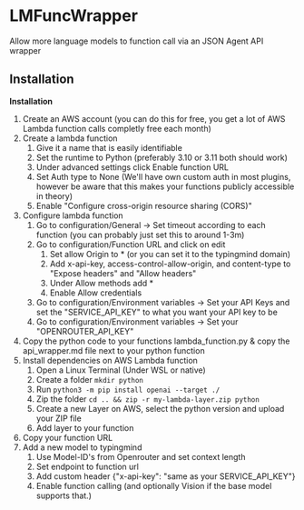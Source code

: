 # LMFuncWrapper
Allow more language models to function call via an JSON Agent API wrapper 

## Installation 

**Installation**

1. Create an AWS account (you can do this for free, you get a lot of AWS Lambda function calls completly free each month)
2. Create a lambda function
   1. Give it a name that is easily identifiable 
   2. Set the runtime to Python (preferably 3.10 or 3.11 both should work)
   3. Under advanced settings click Enable function URL 
   4. Set Auth type to None (We'll have own custom auth in most plugins, however be aware that this makes your functions publicly accessible in theory)
   5. Enable "Configure cross-origin resource sharing (CORS)"
3. Configure lambda function
   1. Go to configuration/General -> Set timeout according to each function (you can probably just set this to around 1-3m)
   2. Go to configuration/Function URL and click on edit
      1. Set allow Origin to * (or you can set it to the typingmind domain)
      2. Add x-api-key, access-control-allow-origin, and content-type to "Expose headers" and "Allow headers"
      3. Under Allow methods add *
      4. Enable Allow credentials
   3. Go to configuration/Environment variables -> Set your API Keys and set the "SERVICE_API_KEY" to what you want your API key to be
   4. Go to configuration/Environment variables -> Set your "OPENROUTER_API_KEY"
4. Copy the python code to your functions lambda_function.py & copy the api_wrapper.md file next to your python function
5. Install dependencies on AWS Lambda function
   1. Open a Linux Terminal (Under WSL or native)
   2. Create a folder `mkdir python`
   3. Run `python3 -m pip install openai --target ./`
   4. Zip the folder `cd .. && zip -r my-lambda-layer.zip python`
   5. Create a new Layer on AWS, select the python version and upload your ZIP file
   6. Add layer to your function
6. Copy your function URL 
7. Add a new model to typingmind
   1. Use Model-ID's from Openrouter and set context length
   2. Set endpoint to function url
   3. Add custom header {"x-api-key": "same as your SERVICE_API_KEY"}
   4. Enable function calling (and optionally Vision if the base model supports that.)
